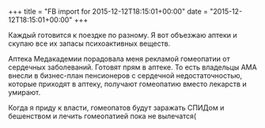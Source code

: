+++
title = "FB import for 2015-12-12T18:15:01+00:00"
date = "2015-12-12T18:15:01+00:00"
+++

Каждый готовится к поездке по разному. Я вот объезжаю аптеки и скупаю все их запасы психоактивных веществ.

Аптека Медакадемии порадовала меня рекламой гомеопатии от сердечных заболеваний. Готовят прям в аптеке. То есть владельцы АМА внесли в бизнес-план пенсионеров с сердечной недостаточностью, которые приходят в аптеку, получают гомеопатию вместо лекарств и умирают.

Когда я приду к власти, гомеопатов будут заражать СПИДом и бешенством и лечить гомеопатией пока не вылечатся(


